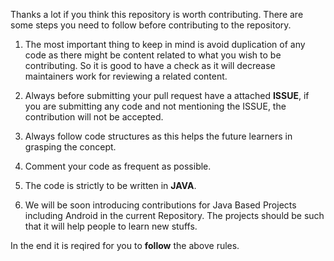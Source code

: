 Thanks a lot if you think this repository is worth contributing. There are some steps you need to follow before contributing to the repository.

1. The most important thing to keep in mind is avoid duplication of any code as there might be content related to what you wish to be contributing. 
  So it is good to have a check as it will decrease maintainers work for reviewing a related content.
  
2. Always before submitting your pull request have a attached **ISSUE**, if you are submitting any code and not mentioning the ISSUE, the contribution will not be accepted.

3. Always follow code structures as this helps the future learners in grasping the concept.

4. Comment your code as frequent as possible.

5. The code is strictly to be written in **JAVA**.

6. We will be soon introducing contributions for Java Based Projects including Android in the current Repository. The projects should be such that it will help people to learn new stuffs.

In the end it is reqired for you to **follow** the above rules.
